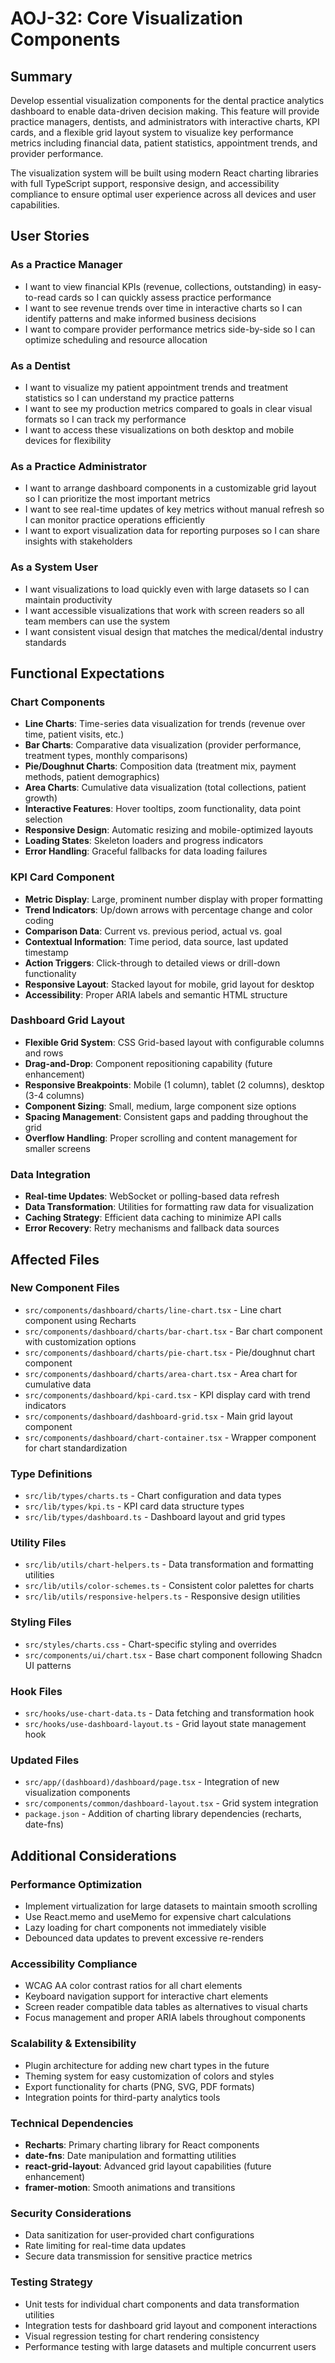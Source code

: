 # AOJ-32: Core Visualization Components

## Summary

Develop essential visualization components for the dental practice analytics dashboard to enable data-driven decision making. This feature will provide practice managers, dentists, and administrators with interactive charts, KPI cards, and a flexible grid layout system to visualize key performance metrics including financial data, patient statistics, appointment trends, and provider performance.

The visualization system will be built using modern React charting libraries with full TypeScript support, responsive design, and accessibility compliance to ensure optimal user experience across all devices and user capabilities.

## User Stories

### As a Practice Manager
- I want to view financial KPIs (revenue, collections, outstanding) in easy-to-read cards so I can quickly assess practice performance
- I want to see revenue trends over time in interactive charts so I can identify patterns and make informed business decisions
- I want to compare provider performance metrics side-by-side so I can optimize scheduling and resource allocation

### As a Dentist
- I want to visualize my patient appointment trends and treatment statistics so I can understand my practice patterns
- I want to see my production metrics compared to goals in clear visual formats so I can track my performance
- I want to access these visualizations on both desktop and mobile devices for flexibility

### As a Practice Administrator
- I want to arrange dashboard components in a customizable grid layout so I can prioritize the most important metrics
- I want to see real-time updates of key metrics without manual refresh so I can monitor practice operations efficiently
- I want to export visualization data for reporting purposes so I can share insights with stakeholders

### As a System User
- I want visualizations to load quickly even with large datasets so I can maintain productivity
- I want accessible visualizations that work with screen readers so all team members can use the system
- I want consistent visual design that matches the medical/dental industry standards

## Functional Expectations

### Chart Components
- **Line Charts**: Time-series data visualization for trends (revenue over time, patient visits, etc.)
- **Bar Charts**: Comparative data visualization (provider performance, treatment types, monthly comparisons)
- **Pie/Doughnut Charts**: Composition data (treatment mix, payment methods, patient demographics)
- **Area Charts**: Cumulative data visualization (total collections, patient growth)
- **Interactive Features**: Hover tooltips, zoom functionality, data point selection
- **Responsive Design**: Automatic resizing and mobile-optimized layouts
- **Loading States**: Skeleton loaders and progress indicators
- **Error Handling**: Graceful fallbacks for data loading failures

### KPI Card Component
- **Metric Display**: Large, prominent number display with proper formatting
- **Trend Indicators**: Up/down arrows with percentage change and color coding
- **Comparison Data**: Current vs. previous period, actual vs. goal
- **Contextual Information**: Time period, data source, last updated timestamp
- **Action Triggers**: Click-through to detailed views or drill-down functionality
- **Responsive Layout**: Stacked layout for mobile, grid layout for desktop
- **Accessibility**: Proper ARIA labels and semantic HTML structure

### Dashboard Grid Layout
- **Flexible Grid System**: CSS Grid-based layout with configurable columns and rows
- **Drag-and-Drop**: Component repositioning capability (future enhancement)
- **Responsive Breakpoints**: Mobile (1 column), tablet (2 columns), desktop (3-4 columns)
- **Component Sizing**: Small, medium, large component size options
- **Spacing Management**: Consistent gaps and padding throughout the grid
- **Overflow Handling**: Proper scrolling and content management for smaller screens

### Data Integration
- **Real-time Updates**: WebSocket or polling-based data refresh
- **Data Transformation**: Utilities for formatting raw data for visualization
- **Caching Strategy**: Efficient data caching to minimize API calls
- **Error Recovery**: Retry mechanisms and fallback data sources

## Affected Files

### New Component Files
- `src/components/dashboard/charts/line-chart.tsx` - Line chart component using Recharts
- `src/components/dashboard/charts/bar-chart.tsx` - Bar chart component with customization options
- `src/components/dashboard/charts/pie-chart.tsx` - Pie/doughnut chart component
- `src/components/dashboard/charts/area-chart.tsx` - Area chart for cumulative data
- `src/components/dashboard/kpi-card.tsx` - KPI display card with trend indicators
- `src/components/dashboard/dashboard-grid.tsx` - Main grid layout component
- `src/components/dashboard/chart-container.tsx` - Wrapper component for chart standardization

### Type Definitions
- `src/lib/types/charts.ts` - Chart configuration and data types
- `src/lib/types/kpi.ts` - KPI card data structure types
- `src/lib/types/dashboard.ts` - Dashboard layout and grid types

### Utility Files
- `src/lib/utils/chart-helpers.ts` - Data transformation and formatting utilities
- `src/lib/utils/color-schemes.ts` - Consistent color palettes for charts
- `src/lib/utils/responsive-helpers.ts` - Responsive design utilities

### Styling Files
- `src/styles/charts.css` - Chart-specific styling and overrides
- `src/components/ui/chart.tsx` - Base chart component following Shadcn UI patterns

### Hook Files
- `src/hooks/use-chart-data.ts` - Data fetching and transformation hook
- `src/hooks/use-dashboard-layout.ts` - Grid layout state management hook

### Updated Files
- `src/app/(dashboard)/dashboard/page.tsx` - Integration of new visualization components
- `src/components/common/dashboard-layout.tsx` - Grid system integration
- `package.json` - Addition of charting library dependencies (recharts, date-fns)

## Additional Considerations

### Performance Optimization
- Implement virtualization for large datasets to maintain smooth scrolling
- Use React.memo and useMemo for expensive chart calculations
- Lazy loading for chart components not immediately visible
- Debounced data updates to prevent excessive re-renders

### Accessibility Compliance
- WCAG AA color contrast ratios for all chart elements
- Keyboard navigation support for interactive chart elements
- Screen reader compatible data tables as alternatives to visual charts
- Focus management and proper ARIA labels throughout components

### Scalability & Extensibility
- Plugin architecture for adding new chart types in the future
- Theming system for easy customization of colors and styles
- Export functionality for charts (PNG, SVG, PDF formats)
- Integration points for third-party analytics tools

### Technical Dependencies
- **Recharts**: Primary charting library for React components
- **date-fns**: Date manipulation and formatting utilities
- **react-grid-layout**: Advanced grid layout capabilities (future enhancement)
- **framer-motion**: Smooth animations and transitions

### Security Considerations
- Data sanitization for user-provided chart configurations
- Rate limiting for real-time data updates
- Secure data transmission for sensitive practice metrics

### Testing Strategy
- Unit tests for individual chart components and data transformation utilities
- Integration tests for dashboard grid layout and component interactions
- Visual regression testing for chart rendering consistency
- Performance testing with large datasets and multiple concurrent users 
